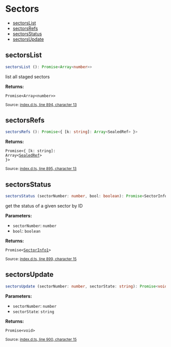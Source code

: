 <!-- Code generated by github.com/filecoin-shipyard/js-lotus-client/docgen. DO NOT EDIT. -->
# Sectors



* [sectorsList](sectors.md#sectorslist)
* [sectorsRefs](sectors.md#sectorsrefs)
* [sectorsStatus](sectors.md#sectorsstatus)
* [sectorsUpdate](sectors.md#sectorsupdate)

## sectorsList

```ts
sectorsList (): Promise<Array<number>>
```

list all staged sectors

**Returns:**

<code>Promise&lt;Array&lt;number&gt;&gt;</code>

<small>Source: [index.d.ts, line 894, character 13](https://github.com/filecoin-shipyard/js-lotus-client-rpc/blob/master/index.d.ts#L894)</small>

## sectorsRefs

```ts
sectorsRefs (): Promise<{ [k: string]: Array<SealedRef> }>
```

**Returns:**

<code>Promise&lt;{ [k: string]: Array&lt;<a href="../types.md#sealedref">SealedRef</a>&gt; }&gt;</code>

<small>Source: [index.d.ts, line 895, character 13](https://github.com/filecoin-shipyard/js-lotus-client-rpc/blob/master/index.d.ts#L895)</small>

## sectorsStatus

```ts
sectorsStatus (sectorNumber: number, bool: boolean): Promise<SectorInfo1>
```

get the status of a given sector by ID

**Parameters:**

* `sectorNumber`: <code>number</code>
* `bool`: <code>boolean</code>

**Returns:**

<code>Promise&lt;<a href="../types.md#sectorinfo1">SectorInfo1</a>&gt;</code>

<small>Source: [index.d.ts, line 899, character 15](https://github.com/filecoin-shipyard/js-lotus-client-rpc/blob/master/index.d.ts#L899)</small>

## sectorsUpdate

```ts
sectorsUpdate (sectorNumber: number, sectorState: string): Promise<void>
```

**Parameters:**

* `sectorNumber`: <code>number</code>
* `sectorState`: <code>string</code>

**Returns:**

<code>Promise&lt;void&gt;</code>

<small>Source: [index.d.ts, line 900, character 15](https://github.com/filecoin-shipyard/js-lotus-client-rpc/blob/master/index.d.ts#L900)</small>
